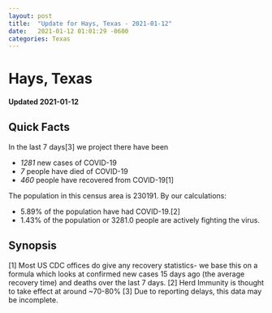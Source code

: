 ```yaml
---
layout: post
title:  "Update for Hays, Texas - 2021-01-12"
date:   2021-01-12 01:01:29 -0600
categories: Texas
---
```


# Hays, Texas
#### Updated 2021-01-12

## Quick Facts

In the last 7 days[3] we project there have been
- *1281* new cases of COVID-19
- *7* people have died of COVID-19
- *460* people have recovered from COVID-19[1]

The population in this census area is 230191. By our calculations:
- 5.89% of the population have had COVID-19.[2]
- 1.43% of the population or 3281.0 people are actively fighting the virus.

## Synopsis




[1] Most US CDC offices do give any recovery statistics- we base this on a formula which looks at confirmed new cases
15 days ago (the average recovery time) and deaths over the last 7 days.
[2] Herd Immunity is thought to take effect at around ~70-80%
[3] Due to reporting delays, this data may be incomplete. 
    